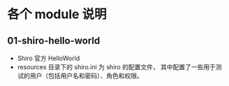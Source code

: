# 各个 module 说明
## 01-shiro-hello-world
* Shiro 官方 HelloWorld
* resources 目录下的 shiro.ini 为 shiro 的配置文件，
其中配置了一些用于测试的用户（包括用户名和密码）、角色和权限。

